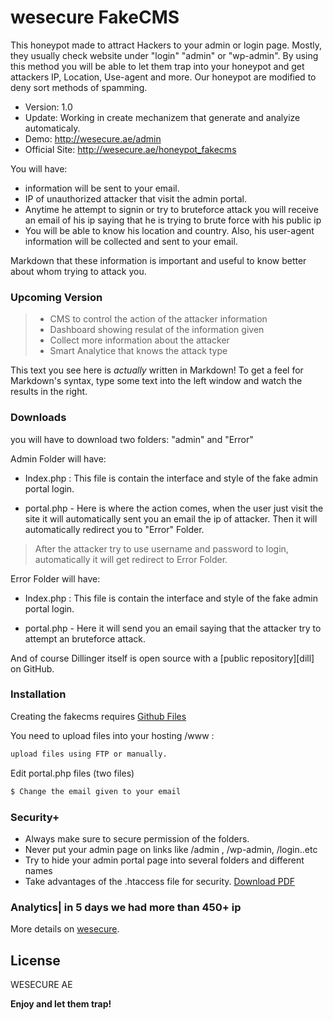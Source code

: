 # wesecure FakeCMS

This honeypot made to attract Hackers to your admin or login page. Mostly, they usually check website under "login" "admin" or "wp-admin". By using this method you will be able to let them trap into your honeypot and get attackers IP, Location, Use-agent and more. Our honeypot are modified to deny sort methods of spamming.

  - Version: 1.0
  - Update: Working in create mechanizem that generate and analyize automaticaly.
  - Demo: http://wesecure.ae/admin
  - Official Site: http://wesecure.ae/honeypot_fakecms

You will have:
  - information will be sent to your email.
  - IP of unauthorized attacker that visit the admin portal.
  - Anytime he attempt to signin or try to bruteforce attack you will receive an email of his     ip saying that he is trying to brute force with his public ip
  - You will be able to know his location and country. Also, his user-agent information will be collected and sent to your email.

Markdown that these information is important and useful to know better about whom trying to attack you.

### Upcoming Version

> - CMS to control the action of the attacker information
> - Dashboard showing resulat of the information given
> - Collect more information about the attacker
> - Smart Analytice that knows the attack type 


This text you see here is *actually* written in Markdown! To get a feel for Markdown's syntax, type some text into the left window and watch the results in the right.

### Downloads

you will have to download two folders: "admin" and "Error"

Admin Folder will have:
- Index.php : This file is contain the interface and style of the fake admin portal login.
* portal.php - Here is where the action comes, when the user just visit the site it will automatically sent you an email the ip of attacker. Then it will automatically redirect you to "Error" Folder.

> After the attacker try to use username and password to login, automatically it will get redirect to Error Folder.

Error Folder will have:
- Index.php : This file is contain the interface and style of the fake admin portal login. 
* portal.php - Here it will send you an email saying that the attacker try to attempt an bruteforce attack.


And of course Dillinger itself is open source with a [public repository][dill]
 on GitHub.

### Installation

Creating the fakecms requires [Github Files](https://github.com/zayedaljaberi/honeypot_fakecms)

You need to upload files into your hosting /www :

```sh
upload files using FTP or manually. 
```
Edit portal.php files (two files)
```sh
$ Change the email given to your email
```

### Security+
 - Always make sure to secure permission of the folders.
- Never put your admin page on links like /admin , /wp-admin, /login..etc
- Try to hide your admin portal page into several folders and different names
- Take advantages of the .htaccess file for security. [Download PDF](https://goo.gl/JqZywC)


### Analytics| in 5 days we had more than 450+ ip

More details on [wesecure](https://wesecure.ae/honeypot_fakecms).

License
----

WESECURE AE


**Enjoy and let them trap!**
